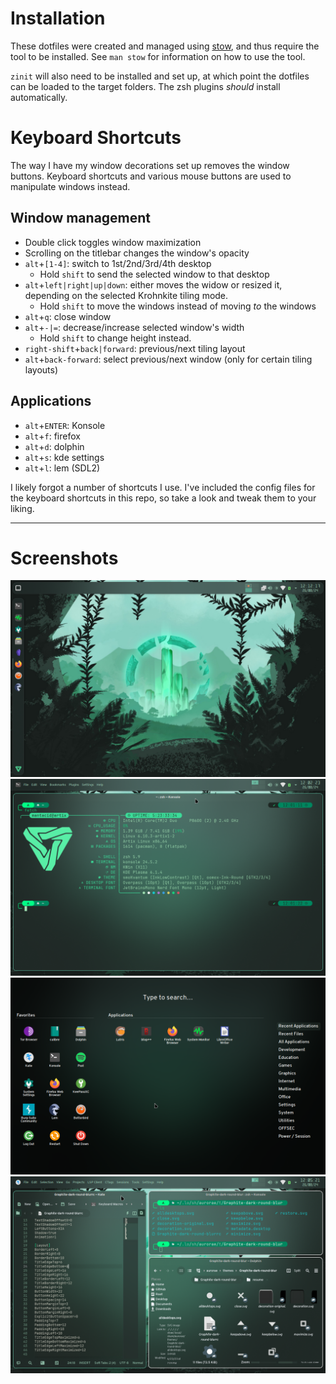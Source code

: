 # Installation
These dotfiles were created and managed using [stow](https://www.gnu.org/software/stow/), and thus require the tool to be installed.
See `man stow` for information on how to use the tool.

`zinit` will also need to be installed and set up, at which point the dotfiles can be loaded to the target folders. The zsh plugins *should* install automatically.

# Keyboard Shortcuts
The way I have my window decorations set up removes the window buttons. Keyboard shortcuts and various mouse buttons are used to manipulate windows instead.
## Window management
- Double click toggles window maximization
- Scrolling on the titlebar changes the window's opacity
- `alt`+`[1-4]`: switch to 1st/2nd/3rd/4th desktop
  - Hold `shift` to send the selected window to that desktop
- `alt`+`left|right|up|down`: either moves the widow or resized it, depending on the selected Krohnkite tiling mode.
  - Hold `shift` to move the windows instead of moving *to* the windows
- `alt`+`q`: close window
- `alt`+`-|=`: decrease/increase selected window's width
  - Hold `shift` to change height instead.
- `right-shift`+`back|forward`: previous/next tiling layout
- `alt`+`back-forward`: select previous/next window (only for certain tiling layouts)
## Applications
- `alt`+`ENTER`: Konsole
- `alt`+`f`: firefox
- `alt`+`d`: dolphin
- `alt`+`s`: kde settings
- `alt`+`l`: lem (SDL2)

I likely forgot a number of shortcuts I use. I've included the config files for the keyboard shortcuts in this repo, so take a look and tweak them to your liking.
- - - 
# Screenshots
![Picture of the desktop, showing a dock on the left side and the tray at the top.](res/desktop.png)
![A picture of a glassy console window, showing the output of a customized fastfetch](res/fetch.png)
![A fullscreen start menu, with favorites on the left, apps in the middle, and categories on the right.](res/start.png)
![A screenshot demonstrating the Krohnkite window tiling by having Konsole, Kate, and Dolphin all open on the same desktop.](res/workflow.png)
